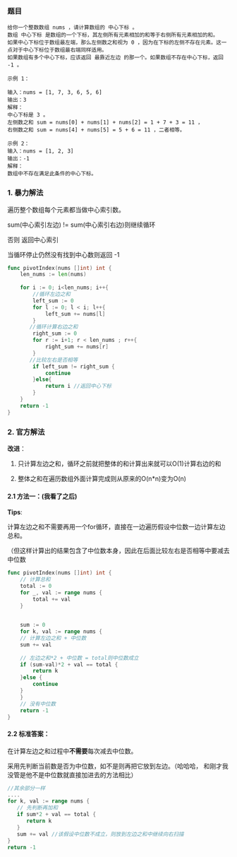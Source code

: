 ### 题目

```
给你一个整数数组 nums ，请计算数组的 中心下标 。
数组 中心下标 是数组的一个下标，其左侧所有元素相加的和等于右侧所有元素相加的和。
如果中心下标位于数组最左端，那么左侧数之和视为 0 ，因为在下标的左侧不存在元素。这一点对于中心下标位于数组最右端同样适用。
如果数组有多个中心下标，应该返回 最靠近左边 的那一个。如果数组不存在中心下标，返回 -1 。

示例 1：

输入：nums = [1, 7, 3, 6, 5, 6]
输出：3
解释：
中心下标是 3 。
左侧数之和 sum = nums[0] + nums[1] + nums[2] = 1 + 7 + 3 = 11 ，
右侧数之和 sum = nums[4] + nums[5] = 5 + 6 = 11 ，二者相等。

示例 2：
输入：nums = [1, 2, 3]
输出：-1
解释：
数组中不存在满足此条件的中心下标。
```



### 1. 暴力解法

遍历整个数组每个元素都当做中心索引数。

sum(中心索引左边) != sum(中心索引右边)则继续循环

否则 返回中心索引

当循环停止仍然没有找到中心数则返回 -1

```go
func pivotIndex(nums []int) int {
    len_nums := len(nums)
   
    for i := 0; i<len_nums; i++{
        //循环左边之和
        left_sum := 0
        for l := 0; l < i; l++{
            left_sum += nums[l]
        }
       //循环计算右边之和
        right_sum := 0
        for r := i+1; r < len_nums ; r++{
            right_sum += nums[r]
        }
       //比较左右是否相等
        if left_sum != right_sum {
            continue
        }else{
            return i //返回中心下标
        }
    }
    return -1
}
```



### 2. 官方解法

**改进**：

1. 只计算左边之和，循环之前就把整体的和计算出来就可以O(1)计算右边的和

2. 整体之和在遍历数组外面计算完成则从原来的O(n*n)变为O(n)



#### 2.1 方法一：(我看了之后)

**Tips**:

计算左边之和不需要再用一个for循环，直接在一边遍历假设中位数一边计算左边总和。

（但这样计算出的结果包含了中位数本身，因此在后面比较左右是否相等中要减去中位数

```go
func pivotIndex(nums []int) int {
    // 计算总和
    total := 0
    for _, val := range nums {
        total += val
    }

    
    sum := 0
    for k, val := range nums {
    // 计算左边之和 + 中位数
    sum += val
       
    // 左边之和*2 + 中位数 = total则中位数成立
    if (sum-val)*2 + val == total {
        return k
    }else {
        continue
    }
    }
    // 没有中位数
    return -1
}
```



#### 2.2 标准答案：

在计算左边之和过程中**不需要**每次减去中位数。

采用先判断当前数是否为中位数，如不是则再把它放到左边。（哈哈哈， 和刚才我没管是他不是中位数就直接加进去的方法相比）

```go
//其余部分一样
....
for k, val := range nums {
   // 先判断再加和
   if sum*2 + val == total {
      return k
   }
   sum += val //该假设中位数不成立，则放到左边之和中继续向右扫描
}
return -1
```







